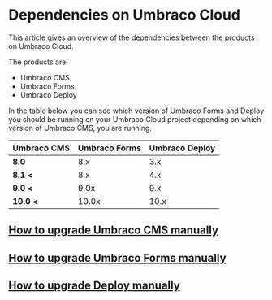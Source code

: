 
# Dependencies on Umbraco Cloud

This article gives an overview of the dependencies between the products on Umbraco Cloud.

The products are:

* Umbraco CMS
* Umbraco Forms
* Umbraco Deploy

In the table below you can see which version of Umbraco Forms and Deploy you should be running on your Umbraco Cloud project depending on which version of Umbraco CMS, you are running.

|Umbraco CMS   |Umbraco Forms   |Umbraco Deploy   |
|--------------|----------------|------------------
|**8.0**       |8.x             |3.x              |
|**8.1 <**     |8.x             |4.x              |
|**9.0 <**     |9.0x            |9.x              |
|**10.0 <**    |10.0x           |10.x             |

## [How to upgrade Umbraco CMS manually](Manual-Upgrades/Manual-CMS-upgrade.md)

## [How to upgrade Umbraco Forms manually](../../umbraco-forms/installation/manualupgrade.md)

## [How to upgrade Deploy manually](Manual-upgrades/manual-upgrade-deploy.md)
